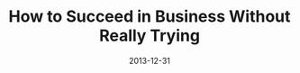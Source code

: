 ---
layout: productions
title: How to Succeed in Business Without Really Trying
date: 2013-12-31
opening_date: 2013-12-31
approx_date: year
Theatre: FSCJ Summer Musical Theatre Experience
cast:
crew:
- Director: Michael Lipp
---